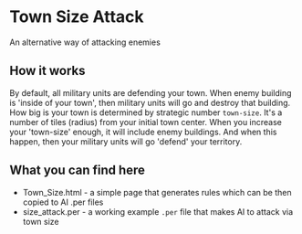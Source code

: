 # Town Size Attack
An alternative way of attacking enemies

## How it works
By default, all military units are defending your town. When enemy building is 'inside of your town', then military units will go and destroy that building. How big is your town is determined by strategic number `town-size`. It's a number of tiles (radius) from your initial town center. When you increase your 'town-size' enough, it will include enemy buildings. And when this happen, then your military units will go 'defend' your territory.

## What you can find here
* Town_Size.html - a simple page that generates rules which can be then copied to AI .per files
* size_attack.per - a working example `.per` file that makes AI to attack via town size